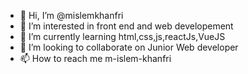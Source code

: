 - 👋 Hi, I’m @mislemkhanfri
- 👀 I’m interested in front end and web developement
- 🌱 I’m currently learning html,css,js,reactJs,VueJS
- 💞️ I’m looking to collaborate on Junior Web developer
- 📫 How to reach me m-islem-khanfri

<!---
mislemkhanfri/mislemkhanfri is a ✨ special ✨ repository because its `README.md` (this file) appears on your GitHub profile.
You can click the Preview link to take a look at your changes.
--->
